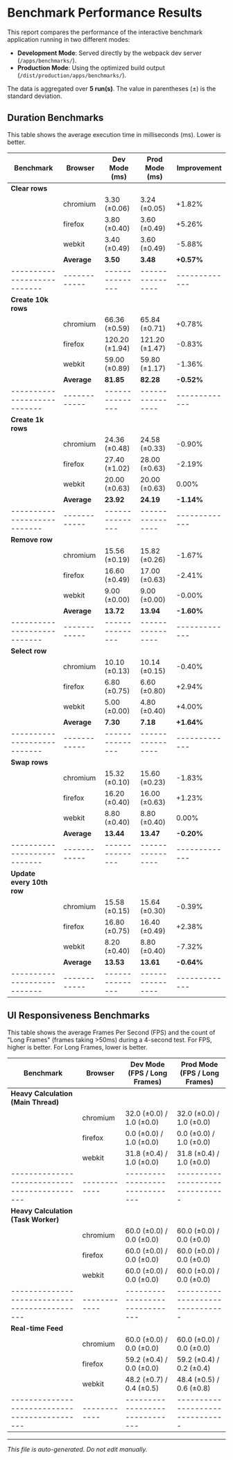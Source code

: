# Benchmark Performance Results

This report compares the performance of the interactive benchmark application running in two different modes:
- **Development Mode**: Served directly by the webpack dev server (`/apps/benchmarks/`).
- **Production Mode**: Using the optimized build output (`/dist/production/apps/benchmarks/`).

The data is aggregated over **5 run(s)**. The value in parentheses (±) is the standard deviation.

## Duration Benchmarks

This table shows the average execution time in milliseconds (ms). Lower is better.

| Benchmark                 | Browser    | Dev Mode (ms) | Prod Mode (ms) | Improvement |
|---------------------------|------------|---------------|----------------|-------------|
| **Clear rows**               |            |               |                |             |
|                           | chromium   | 3.30 (±0.06)  | 3.24 (±0.05)   | +1.82%      |
|                           | firefox    | 3.80 (±0.40)  | 3.60 (±0.49)   | +5.26%      |
|                           | webkit     | 3.40 (±0.49)  | 3.60 (±0.49)   | -5.88%      |
|                           | **Average**| **3.50**        | **3.48**         | **+0.57%**    |
|---------------------------|------------|---------------|----------------|-------------|
| **Create 10k rows**               |            |               |                |             |
|                           | chromium   | 66.36 (±0.59) | 65.84 (±0.71)  | +0.78%      |
|                           | firefox    | 120.20 (±1.94) | 121.20 (±1.47) | -0.83%      |
|                           | webkit     | 59.00 (±0.89) | 59.80 (±1.17)  | -1.36%      |
|                           | **Average**| **81.85**        | **82.28**         | **-0.52%**    |
|---------------------------|------------|---------------|----------------|-------------|
| **Create 1k rows**               |            |               |                |             |
|                           | chromium   | 24.36 (±0.48) | 24.58 (±0.33)  | -0.90%      |
|                           | firefox    | 27.40 (±1.02) | 28.00 (±0.63)  | -2.19%      |
|                           | webkit     | 20.00 (±0.63) | 20.00 (±0.63)  | 0.00%       |
|                           | **Average**| **23.92**        | **24.19**         | **-1.14%**    |
|---------------------------|------------|---------------|----------------|-------------|
| **Remove row**               |            |               |                |             |
|                           | chromium   | 15.56 (±0.19) | 15.82 (±0.26)  | -1.67%      |
|                           | firefox    | 16.60 (±0.49) | 17.00 (±0.63)  | -2.41%      |
|                           | webkit     | 9.00 (±0.00)  | 9.00 (±0.00)   | -0.00%      |
|                           | **Average**| **13.72**        | **13.94**         | **-1.60%**    |
|---------------------------|------------|---------------|----------------|-------------|
| **Select row**               |            |               |                |             |
|                           | chromium   | 10.10 (±0.13) | 10.14 (±0.15)  | -0.40%      |
|                           | firefox    | 6.80 (±0.75)  | 6.60 (±0.80)   | +2.94%      |
|                           | webkit     | 5.00 (±0.00)  | 4.80 (±0.40)   | +4.00%      |
|                           | **Average**| **7.30**        | **7.18**         | **+1.64%**    |
|---------------------------|------------|---------------|----------------|-------------|
| **Swap rows**               |            |               |                |             |
|                           | chromium   | 15.32 (±0.10) | 15.60 (±0.23)  | -1.83%      |
|                           | firefox    | 16.20 (±0.40) | 16.00 (±0.63)  | +1.23%      |
|                           | webkit     | 8.80 (±0.40)  | 8.80 (±0.40)   | 0.00%       |
|                           | **Average**| **13.44**        | **13.47**         | **-0.20%**    |
|---------------------------|------------|---------------|----------------|-------------|
| **Update every 10th row**               |            |               |                |             |
|                           | chromium   | 15.58 (±0.15) | 15.64 (±0.30)  | -0.39%      |
|                           | firefox    | 16.80 (±0.75) | 16.40 (±0.49)  | +2.38%      |
|                           | webkit     | 8.20 (±0.40)  | 8.80 (±0.40)   | -7.32%      |
|                           | **Average**| **13.53**        | **13.61**         | **-0.64%**    |
|---------------------------|------------|---------------|----------------|-------------|


## UI Responsiveness Benchmarks

This table shows the average Frames Per Second (FPS) and the count of "Long Frames" (frames taking >50ms) during a 4-second test. For FPS, higher is better. For Long Frames, lower is better.

| Benchmark                                   | Browser    | Dev Mode (FPS / Long Frames) | Prod Mode (FPS / Long Frames) |
|---------------------------------------------|------------|------------------------------|-------------------------------|
| **Heavy Calculation (Main Thread)**                            |            |                              |                               |
|                                             | chromium   | 32.0 (±0.0) / 1.0 (±0.0)     | 32.0 (±0.0) / 1.0 (±0.0)      |
|                                             | firefox    | 0.0 (±0.0) / 1.0 (±0.0)      | 0.0 (±0.0) / 1.0 (±0.0)       |
|                                             | webkit     | 31.8 (±0.4) / 1.0 (±0.0)     | 31.8 (±0.4) / 1.0 (±0.0)      |
|---------------------------------------------|------------|------------------------------|-------------------------------|
| **Heavy Calculation (Task Worker)**                            |            |                              |                               |
|                                             | chromium   | 60.0 (±0.0) / 0.0 (±0.0)     | 60.0 (±0.0) / 0.0 (±0.0)      |
|                                             | firefox    | 60.0 (±0.0) / 0.0 (±0.0)     | 60.0 (±0.0) / 0.0 (±0.0)      |
|                                             | webkit     | 60.0 (±0.0) / 0.0 (±0.0)     | 60.0 (±0.0) / 0.0 (±0.0)      |
|---------------------------------------------|------------|------------------------------|-------------------------------|
| **Real-time Feed**                            |            |                              |                               |
|                                             | chromium   | 60.0 (±0.0) / 0.0 (±0.0)     | 60.0 (±0.0) / 0.0 (±0.0)      |
|                                             | firefox    | 59.2 (±0.4) / 0.0 (±0.0)     | 59.2 (±0.4) / 0.2 (±0.4)      |
|                                             | webkit     | 48.2 (±0.7) / 0.4 (±0.5)     | 48.4 (±0.5) / 0.6 (±0.8)      |
|---------------------------------------------|------------|------------------------------|-------------------------------|

---

*This file is auto-generated. Do not edit manually.*
